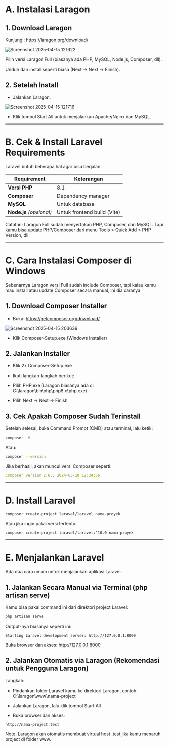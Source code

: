 # A. Instalasi Laragon

## 1. Download Laragon
   
Kunjungi: https://laragon.org/download/

![Screenshot 2025-04-15 121622](https://github.com/user-attachments/assets/eb6aaf2f-fe43-4629-a1ba-4c4d1b6fed32)

Pilih versi Laragon Full (biasanya ada PHP, MySQL, Node.js, Composer, dll).

Unduh dan install seperti biasa (Next → Next → Finish).

## 2. Setelah Install

- Jalankan Laragon.

![Screenshot 2025-04-15 121716](https://github.com/user-attachments/assets/0a6d63e0-0d18-45dd-ab07-2be2d91de95f)

- Klik tombol Start All untuk menjalankan Apache/Nginx dan MySQL.

---

# B. Cek & Install Laravel Requirements
Laravel butuh beberapa hal agar bisa berjalan:


| Requirement              | Keterangan                   |
|--------------------------|------------------------------|
| **Versi PHP**            | 8.1                          |
| **Composer**	            | Dependency manager           |
| **MySQL**	               | Untuk database               |
| **Node.js** _(opsional)_ | Untuk frontend build (Vite)  |

Catatan: Laragon Full sudah menyertakan PHP, Composer, dan MySQL. Tapi kamu bisa update PHP/Composer dari menu Tools > Quick Add > PHP Version, dll.

---

# C. Cara Instalasi Composer di Windows
Sebenarnya Laragon versi Full sudah include Composer, tapi kalau kamu mau install atau update Composer secara manual, ini dia caranya:

## 1. Download Composer Installer

- Buka: https://getcomposer.org/download/

![Screenshot 2025-04-15 203639](https://github.com/user-attachments/assets/761a4761-28cc-42a3-8124-778f47898271)


- Klik Composer-Setup.exe (Windows Installer)

## 2. Jalankan Installer

- Klik 2x Composer-Setup.exe

- Ikuti langkah-langkah berikut:

- Pilih PHP.exe (Laragon biasanya ada di C:\laragon\bin\php\php8.x\php.exe)

- Pilih Next → Next → Finish

## 3. Cek Apakah Composer Sudah Terinstall

Setelah selesai, buka Command Prompt (CMD) atau terminal, lalu ketik:

```bash
composer -V
```

Atau:

```bash
composer --version
```

Jika berhasil, akan muncul versi Composer seperti:

```yaml
Composer version 2.6.5 2024-03-10 12:34:56
```

---

# D. Install Laravel

```bash
composer create-project laravel/laravel nama-proyek
```

Atau jika ingin pakai versi tertentu:

```bash
composer create-project laravel/laravel:^10.0 nama-proyek
```

---

# E. Menjalankan Laravel

Ada dua cara umum untuk menjalankan aplikasi Laravel:

## 1. Jalankan Secara Manual via Terminal (php artisan serve)

Kamu bisa pakai command ini dari direktori project Laravel:

```bash
php artisan serve
```

Output-nya biasanya seperti ini:

```nginx
Starting Laravel development server: http://127.0.0.1:8000
```

Buka browser dan akses: http://127.0.0.1:8000

## 2. Jalankan Otomatis via Laragon (Rekomendasi untuk Pengguna Laragon)

Langkah:

- Pindahkan folder Laravel kamu ke direktori Laragon, contoh:
C:\laragon\www\nama-project

- Jalankan Laragon, lalu klik tombol Start All

- Buka browser dan akses:

```arduino
http://nama-project.test
```

Note: Laragon akan otomatis membuat virtual host .test jika kamu menaruh project di folder www.
